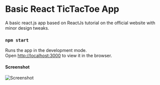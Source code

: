 # Basic React TicTacToe App

A basic react.js app based on ReactJs tutorial on the official website with minor design tweaks.

### `npm start`

Runs the app in the development mode.<br />
Open [http://localhost:3000](http://localhost:3000) to view it in the browser.

#### Screenshot
![Screenshot](https://i.ibb.co/wLt2wDM/tictac.jpg)
